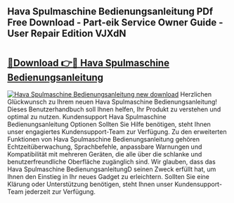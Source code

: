 ## Hava Spulmaschine Bedienungsanleitung PDf Free Download - Part-eik Service Owner Guide - User Repair Edition VJXdN

# <h2><a href="http://df5q2qi.blite.top/?on=Hava+Spulmaschine+Bedienungsanleitung">🔗Download 👉🔴 Hava Spulmaschine Bedienungsanleitung</a></h2>

[![Hava Spulmaschine Bedienungsanleitung new download](https://i.imgur.com/lujVjoI.png)](http://df5q2qi.blite.top/?on=Hava+Spulmaschine+Bedienungsanleitung)
Herzlichen Glückwunsch zu Ihrem neuen Hava Spulmaschine Bedienungsanleitung! Dieses Benutzerhandbuch soll Ihnen helfen, Ihr Produkt zu verstehen und optimal zu nutzen. Kundensupport Hava Spulmaschine Bedienungsanleitung Optionen Sollten Sie Hilfe benötigen, steht Ihnen unser engagiertes Kundensupport-Team zur Verfügung. Zu den erweiterten Funktionen von Hava Spulmaschine Bedienungsanleitung gehören Echtzeitüberwachung, Sprachbefehle, anpassbare Warnungen und Kompatibilität mit mehreren Geräten, die alle über die schlanke und benutzerfreundliche Oberfläche zugänglich sind. Wir glauben, dass das Hava Spulmaschine BedienungsanleitungD seinen Zweck erfüllt hat, um Ihnen den Einstieg in Ihr neues Gadget zu erleichtern. Sollten Sie eine Klärung oder Unterstützung benötigen, steht Ihnen unser Kundensupport-Team jederzeit zur Verfügung.
